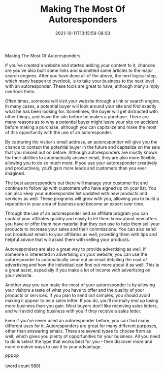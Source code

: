 ﻿---
title: "Making The Most Of Autoresponders"
date: 2021-10-11T13:15:59-08:00
description: "Auto Responders Tips for Web Success"
featured_image: "/images/Auto Responders.jpg"
tags: ["Auto Responders"]
---

Making The Most Of Autoresponders

If you’ve created a website and started adding your content to it, chances are you’ve also built some links and submitted some articles to the major search engines.  After you have done all of the above, the next logical step, which many happen to overlook, is to take your business to the next level with an autoresponder.  These tools are great to have, although many simply overlook them.

Often times, someone will visit your website through a link or search engine.  In many cases, a potential buyer will look around your site and find exactly what he has been looking for.  Sometimes, the buyer will get distracted with other things, and leave the site before he makes a purchase.  There are many reasons as to why a potential buyer might leave your site on accident before making a purchase, although you can capitalize and make the most of this opportunity with the use of an autoresponder.

By capturing the visitor’s email address, an autoresponder will give you the chance to contact the potential buyer in the future and capitalize on the sale that you missed out on before.  Although autoresponders are mostly known for their abilities to automatically answer email, they are also more flexible, allowing you to do so much more.  If you use your autoresponder creatively and productively, you’ll gain more leads and customers than you ever imagined.

The best autoresponders out there will manage your customer list and continue to follow up with customers who have signed up on your list.  You can also keep your autoresponder list updated with new products and services as well.  These programs will grow with you, allowing you to build a reputation in your area of business and become an expert over time.

Through the use of an autoresponder and an affiliate program you can contact your affiliates quickly and easily to let them know about new offers you have or offer them new material that they can use to help them sell your products to increase your sales and their commissions.  You can also send out broadcast emails to your affiliates as well, providing them with tips and helpful advice that will assist them with selling your products.

Autoresponders are also a great way to provide advertising as well.  If someone is interested in advertising on your website, you can use the autoresponder to automatically send out an email detailing the cost of advertising and how the individual can find out more about it as well.  This is a great asset, especially if you make a lot of income with advertising on your website.

Another way you can make the most of your autoresponder is by allowing your visitors a taste of what you have to offer and the quality of your products or services.  If you plan to send out samples, you should avoid making it appear to be a sales letter.  If you do, you’ll normally end up losing more business than you gain.  Most buyers don’t like receiving sales letters, and will avoid doing business with you if they receive a sales letter.

Even if you’ve never used an autoresponder before, you can find many different uses for it.  Autoresponders are great for many different purposes, other than answering emails.  There are several types to choose from as well, which gives you plenty of opportunities for your business.  All you need to do is select the type that works best for you – then discover more and more creative ways to use it to your advantage.

PPPPP

(word count 588)
